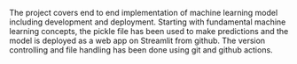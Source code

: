 The project covers end to end implementation of machine learning model including development and deployment. Starting with fundamental machine learning concepts, the pickle file has been used to make predictions and the model is deployed as a web app on Streamlit from github. The version controlling and file handling has been done using git and github actions.
